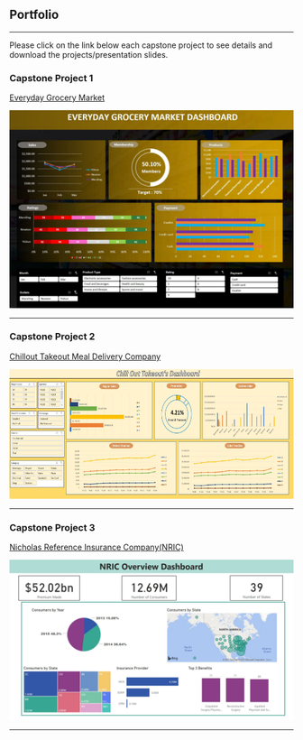 ## Portfolio

---
Please click on the link below each capstone project to see details and download the projects/presentation slides.

### Capstone Project 1

<a><a href="/Capstone1">Everyday Grocery Market</a>
  
<a><a href="/Capstone1"><img src="images/Capstone 1 dashboard.JPG"/></a>

---
### Capstone Project 2
<a><a href="/Capstone2">Chillout Takeout Meal Delivery Company</a>
  
<a><a href="/Capstone2"><img src="images/Capstone 2 dashboard.JPG?raw=true" height="230"/></a>

---
### Capstone Project 3
<a><a href="/Capstone3">Nicholas Reference Insurance Company(NRIC)</a>
  
<a><a href="/Capstone3"><img src="images/Capstone 3 Dashboard.JPG?raw=true"/></a>

---

